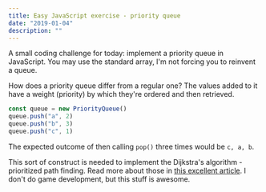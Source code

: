 ```yaml
---
title: Easy JavaScript exercise - priority queue
date: "2019-01-04"
description: ""
---
```


A small coding challenge for today: implement a priority queue in JavaScript. You may use the standard array, I'm not forcing you to reinvent a queue.

How does a priority queue differ from a regular one? The values added to it have a weight (priority) by which they're ordered and then retrieved.

```js
const queue = new PriorityQueue()
queue.push("a", 2)
queue.push("b", 3)
queue.push("c", 1)
```

The expected outcome of then calling `pop()` three times would be `c, a, b`.

This sort of construct is needed to implement the Dijkstra's algorithm - prioritized path finding. Read more about those in [this excellent article](https://www.redblobgames.com/pathfinding/a-star/introduction.html). I don't do game development, but this stuff is awesome.
